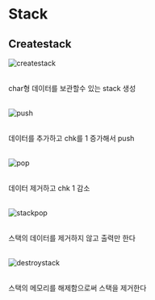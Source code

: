 # Stack
## Createstack
![createstack](https://github.com/17-76018348/mycode/tree/master/picture/createstack.png)

<br>char형 데이터를 보관할수 있는 stack 생성

<br>![push](C:/picture/push.png)

<br>데이터를 추가하고 chk를 1 증가해서 push

<br>![pop](C:/picture/pop.png)

<br>데이터 제거하고 chk 1 감소

<br>![stackpop](C:/picture/stackpop.png)

<br>스택의 데이터를 제거하지 않고 출력만 한다

<br>![destroystack](C:/picture/destorystack.png)

<br>스택의 메모리를 해제함으로써 스택을 제거한다
